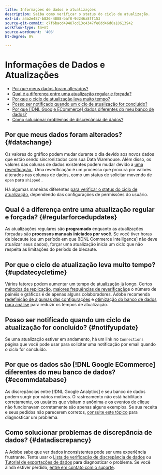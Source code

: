 ```yaml
---
title: Informações de dados e atualizações
description: Saiba como verificar o status do ciclo de atualização.
exl-id: a4a2e487-b826-4888-baf0-9d246a8ff153
source-git-commit: c7f6bacd49487cd13c4347fe6dd46d6a10613942
workflow-type: tm+mt
source-wordcount: '406'
ht-degree: 0%

---
```


# Informações de Dados e Atualizações

* [Por que meus dados foram alterados?](#datachange)
* [Qual é a diferença entre uma atualização regular e forçada?](#regularforcedupdates)
* [Por que o ciclo de atualização leva muito tempo?](#updatecycletime)
* [Posso ser notificado quando um ciclo de atualização for concluído?](#notifyupdate)
* [Por que [!DNL Google ECommerce] dados diferentes do meu banco de dados?](#ecommdatabase)
* [Como solucionar problemas de discrepância de dados?](#datadiscrepancy)

## Por que meus dados foram alterados? {#datachange}

Os valores do gráfico podem mudar durante o dia devido aos novos dados que estão sendo sincronizados com sua Data Warehouse. Além disso, os valores das colunas de dados existentes podem mudar devido a [ uma reverificação ](../data-warehouse-mgr/cfg-data-rechecks.md) . Uma reverificação é um processo que procura por valores alterados nas colunas de dados, como um status de solicitar movendo de `open` para `shipped` .

Há algumas maneiras diferentes [para verificar o status do ciclo de atualização](../../best-practices/check-update-cycle.md), dependendo das configurações de permissões do usuário.

## Qual é a diferença entre uma atualização regular e forçada? {#regularforcedupdates}

As atualizações regulares são **programado** enquanto as atualizações forçadas são **processos manuais iniciados por você**. Se você tiver horas de blecaute (ou um período em que [!DNL Commerce Intelligence] não deve atualizar seus dados), forçar uma atualização inicia um ciclo que não respeita as limitações do período de blecaute.

## Por que o ciclo de atualização leva muito tempo? {#updatecycletime}

Vários fatores podem aumentar um tempo de atualização já longo. Certos [métodos de replicação](../data-warehouse-mgr/cfg-replication-methods.md), [maiores frequências de reverificação](../data-warehouse-mgr/cfg-data-rechecks.md)e o número de painéis e gráficos é de apenas alguns colaboradores. Adobe recomenda [redefinição de algumas das configurações](../../best-practices/reduce-update-cycle-time.md) e [otimização do banco de dados para análise](../../best-practices/opt-db-analysis.md) para reduzir os tempos de atualização.

## Posso ser notificado quando um ciclo de atualização for concluído? {#notifyupdate}

Se uma atualização estiver em andamento, há um link no `Connections` página que você pode usar para solicitar uma notificação por email quando o ciclo for concluído.

## Por que os dados são [!DNL Google ECommerce] diferentes do meu banco de dados? {#ecommdatabase}

As discrepâncias entre [!DNL Google Analytics] e seu banco de dados podem surgir por vários motivos. O rastreamento não está habilitado corretamente, os usuários que visitam o anônima e os eventos de clique não funcionavam corretamente são apenas alguns exemplos. Se sua receita e seus pedidos não parecerem corretos, [consulte este tópico](https://experienceleague.adobe.com/docs/commerce-knowledge-base/kb/troubleshooting/miscellaneous/diagnosing-google-ecommerce-revenue-discrepancies.html) para diagnosticar um problema.

## Como solucionar problemas de discrepância de dados? {#datadiscrepancy}

A Adobe sabe que ver dados inconsistentes pode ser uma experiência frustrante. Tente usar o [Lista de verificação de discrepância de dados](https://experienceleague.adobe.com/docs/commerce-knowledge-base/kb/troubleshooting/miscellaneous/diagnosing-a-data-discrepancy.html) ou [Tutorial de exportações de dados](https://experienceleague.adobe.com/docs/commerce-knowledge-base/kb/troubleshooting/miscellaneous/using-data-exports-to-pinpoint-discrepancies.html) para diagnosticar o problema. Se você ainda estiver perdido, [entre em contato com o suporte](https://experienceleague.adobe.com/docs/commerce-knowledge-base/kb/troubleshooting/miscellaneous/mbi-service-policies.html).
